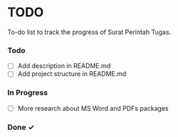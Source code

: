 # TODO

To-do list to track the progress of Surat Perintah Tugas.

### Todo

- [ ] Add description in README.md
- [ ] Add project structure in README.md

### In Progress

- [ ] More research about MS Word and PDFs packages

### Done ✓